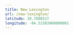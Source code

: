 ```yaml
---
title: New Lexington
url: /new-lexington/
latitude: 39.7600527
longitude: -84.53383960000001
---
```

